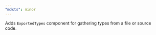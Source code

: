 ```yaml
---
"mdxts": minor
---
```


Adds `ExportedTypes` component for gathering types from a file or source code.
